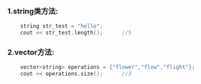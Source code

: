 ### 1.string类方法:

```CPP
    string str_test = "hello";
    cout << str_test.length();      //5
```

### 2.vector方法:
```CPP
    vector<string> operations = {"flower","flow","flight"};
    cout << operations.size();      //3
```
